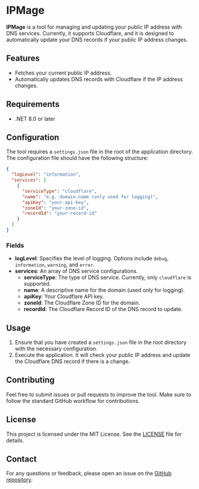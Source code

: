 # IPMage

**IPMage** is a tool for managing and updating your public IP address with DNS services. Currently, it supports Cloudflare, and it is designed to automatically update your DNS records if your public IP address changes.

## Features

- Fetches your current public IP address.
- Automatically updates DNS records with Cloudflare if the IP address changes.

## Requirements

- .NET 8.0 or later

## Configuration

The tool requires a `settings.json` file in the root of the application directory. The configuration file should have the following structure:

```json
{
  "logLevel": "information",
  "services": [
    {
      "serviceType": "cloudflare",
      "name": "e.g. domain.name (only used for logging)",
      "apiKey": "your-api-key",
      "zoneId": "your-zone-id",
      "recordId": "your-record-id"
    }
  ]
}
```

### Fields

- **logLevel**: Specifies the level of logging. Options include `debug`, `information`, `warning`, and `error`.
- **services**: An array of DNS service configurations.
  - **serviceType**: The type of DNS service. Currently, only `cloudflare` is supported.
  - **name**: A descriptive name for the domain (used only for logging).
  - **apiKey**: Your Cloudflare API key.
  - **zoneId**: The Cloudflare Zone ID for the domain.
  - **recordId**: The Cloudflare Record ID of the DNS record to update.

## Usage

1. Ensure that you have created a `settings.json` file in the root directory with the necessary configuration.
2. Execute the application. It will check your public IP address and update the Cloudflare DNS record if there is a change.

## Contributing

Feel free to submit issues or pull requests to improve the tool. Make sure to follow the standard GitHub workflow for contributions.

## License

This project is licensed under the MIT License. See the [LICENSE](LICENSE) file for details.

## Contact

For any questions or feedback, please open an issue on the [GitHub repository](https://github.com/PentoreXannaci/IPMage).
